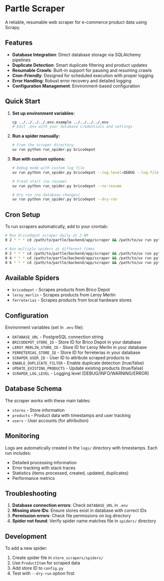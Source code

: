 # Partle Scraper

A reliable, resumable web scraper for e-commerce product data using Scrapy.

## Features

- **Database Integration**: Direct database storage via SQLAlchemy pipelines
- **Duplicate Detection**: Smart duplicate filtering and product updates
- **Resumable Crawls**: Built-in support for pausing and resuming crawls
- **Cron-Friendly**: Designed for scheduled execution with proper logging
- **Error Handling**: Robust error recovery and detailed logging
- **Configuration Management**: Environment-based configuration

## Quick Start

1. **Set up environment variables:**
   ```bash
   cp ../../../../.env.example ../../../../.env
   # Edit .env with your database credentials and settings
   ```

2. **Run a spider manually:**
   ```bash
   # From the scraper directory
   uv run python run_spider.py bricodepot
   ```

3. **Run with custom options:**
   ```bash
   # Debug mode with custom log file
   uv run python run_spider.py bricodepot --log-level=DEBUG --log-file=custom.log
   
   # Fresh start (no resume)
   uv run python run_spider.py bricodepot --no-resume
   
   # Dry run (no database changes)
   uv run python run_spider.py bricodepot --dry-run
   ```

## Cron Setup

To run scrapers automatically, add to your crontab:

```bash
# Run bricodepot scraper daily at 2 AM
0 2 * * * cd /path/to/partle/backend/app/scraper && /path/to/uv run python run_spider.py bricodepot >> /var/log/scraper.log 2>&1

# Run multiple spiders at different times
0 2 * * * cd /path/to/partle/backend/app/scraper && /path/to/uv run python run_spider.py bricodepot
0 4 * * * cd /path/to/partle/backend/app/scraper && /path/to/uv run python run_spider.py leroy_merlin
0 6 * * * cd /path/to/partle/backend/app/scraper && /path/to/uv run python run_spider.py ferreterias
```

## Available Spiders

- `bricodepot` - Scrapes products from Brico Depot
- `leroy_merlin` - Scrapes products from Leroy Merlin  
- `ferreterias` - Scrapes products from local hardware stores

## Configuration

Environment variables (set in `.env` file):

- `DATABASE_URL` - PostgreSQL connection string
- `BRICODEPOT_STORE_ID` - Store ID for Brico Depot in your database
- `LEROY_MERLIN_STORE_ID` - Store ID for Leroy Merlin in your database
- `FERRETERIAS_STORE_ID` - Store ID for ferreterias in your database
- `SCRAPER_USER_ID` - User ID to attribute scraped products to
- `ENABLE_DUPLICATE_FILTER` - Enable duplicate detection (true/false)
- `UPDATE_EXISTING_PRODUCTS` - Update existing products (true/false)
- `SCRAPER_LOG_LEVEL` - Logging level (DEBUG/INFO/WARNING/ERROR)

## Database Schema

The scraper works with these main tables:
- `stores` - Store information
- `products` - Product data with timestamps and user tracking
- `users` - User accounts (for attribution)

## Monitoring

Logs are automatically created in the `logs/` directory with timestamps. Each run includes:
- Detailed processing information
- Error tracking with stack traces
- Statistics (items processed, created, updated, duplicates)
- Performance metrics

## Troubleshooting

1. **Database connection errors**: Check `DATABASE_URL` in `.env`
2. **Missing store IDs**: Ensure stores exist in database with correct IDs
3. **Permission errors**: Check file permissions on log directory
4. **Spider not found**: Verify spider name matches file in `spiders/` directory

## Development

To add a new spider:

1. Create spider file in `store_scrapers/spiders/`
2. Use `ProductItem` for scraped data
3. Add store ID to `config.py`
4. Test with `--dry-run` option first